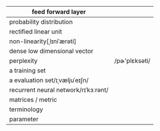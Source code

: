 | feed forward layer |  |
| --- | --- |
| probability distribution |  |
| rectified linear unit |  |
| non-linearity[ˌlɪniˈærəti] |  |
| dense low dimensional vector |  |
| perplexity | /pɚ'plɛksəti/ |
| a training set
a evaluation set/ɪˌvæljuˈeɪʃn/ |  |
| recurrent neural network/rɪˈkɜːrənt/ |  |
| matrices  / metric |  |
| terminology |  |
| parameter |  |
